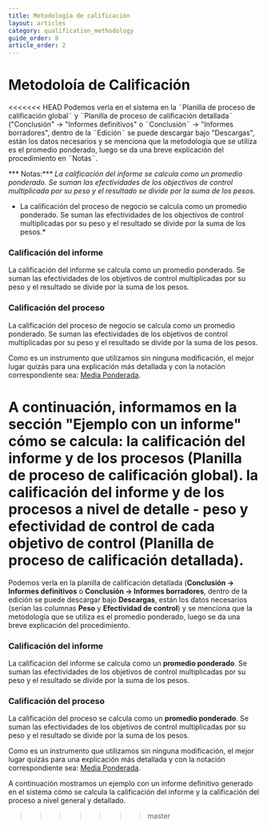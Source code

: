 ```yaml
---
title: Metodología de calificación
layout: articles
category: qualification_methodology
guide_order: 8
article_order: 2
---
```


# Metodoloía de Calificación

<<<<<<< HEAD
Podemos verla en el sistema en la ¨Planilla de proceso de calificación global¨ y ¨Planilla de proceso de calificación detallada¨ ("Conclusión" -> "Informes definitivos" o ¨Conclusión¨ -> "Informes borradores", dentro de la ¨Edición¨ se puede descargar bajo "Descargas", están los datos necesarios y se menciona que la metodología que se utiliza es el promedio ponderado, luego se da una breve explicación del procedimiento en ¨Notas¨.

*** Notas:*** *La calificación del informe se calcula como un promedio ponderado. Se suman las efectividades de los objectivos de control multiplicada por su peso y el resultado se divide por la suma de los pesos.*

* La calificación del proceso de negocio se calcula como un promedio ponderado. Se suman las efectividades de los objectivos de control multiplicadas por su peso y el resultado se divide por la suma de los pesos.*
 
### Calificación del informe

La calificación del informe se calcula como un promedio ponderado. Se suman las efectividades de los objetivos de control multiplicadas por su peso y el resultado se divide por la suma de los pesos.  

### Calificación del proceso

La calificación del proceso de negocio se calcula como un promedio ponderado. Se suman las efectividades de los objetivos de control multiplicadas por su peso y el resultado se divide por la suma de los pesos.


Como es un instrumento que utilizamos sin ninguna modificación, el mejor lugar quizás para una explicación más detallada y con la notación correspondiente sea: [Media Ponderada](https://es.wikipedia.org/wiki/Media_ponderada).


A continuación, informamos en la sección "Ejemplo con un informe" cómo se calcula:
la calificación del informe y de los procesos (Planilla de proceso de calificación global).
la calificación del informe y de los procesos a nivel de detalle - peso y efectividad de control de cada objetivo de control (Planilla de proceso de calificación detallada).
=======
Podemos verla en la planilla de calificación detallada (**Conclusión -> Informes definitivos** o **Conclusión -> Informes borradores**, dentro de la edición se puede descargar bajo **Descargas**, están los datos necesarios (serían las columnas **Peso** y **Efectividad de control**) y se menciona que la metodología que se utiliza es el promedio ponderado, luego se da una breve explicación del procedimiento.
 
### Calificación del informe

La calificación del informe se calcula como un **promedio ponderado**. Se suman las efectividades de los objetivos de control multiplicadas por su peso y el resultado se divide por la suma de los pesos. 

### Calificación del proceso

La calificación del proceso se calcula como un **promedio ponderado**. Se suman las efectividades de los objetivos de control multiplicadas por su peso y el resultado se divide por la suma de los pesos.

Como es un instrumento que utilizamos sin ninguna modificación, el mejor lugar quizás para una explicación más detallada y con la notación correspondiente sea: [Media Ponderada](https://es.wikipedia.org/wiki/Media_ponderada).

A continuación mostramos un ejemplo con un informe definitivo generado en el sistema cómo se calcula la calificación del informe y la calificación del proceso a nivel general y detallado.
>>>>>>> master
